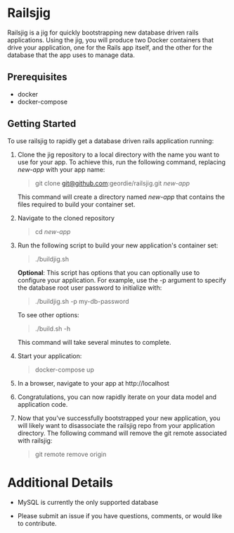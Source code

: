 # Railsjig

Railsjig is a jig for quickly bootstrapping new database driven rails applications. Using the jig, you will produce two Docker containers that drive your application, one for the Rails app itself, and the other for the database that the app uses to manage data.

## Prerequisites

* docker
* docker-compose

## Getting Started

To use railsjig to rapidly get a database driven rails application running:

1. Clone the jig repository to a local directory with the name you want to use for your app. To achieve this, run the following command, replacing *new-app* with your app name:

	> git clone git@github.com:geordie/railsjig.git *new-app*

	This command will create a directory named *new-app* that contains the files required to build your container set.

2. Navigate to the cloned repository

   > cd *new-app*

3. Run the following script to build your new application's container set:

	> ./buildjig.sh

	**Optional**: This script has options that you can optionally use to configure your application. For example, use the -p argument to specify the database root user password to initialize with:

	> ./buildjig.sh -p my-db-password

	To see other options:

	> ./build.sh -h

	This command will take several minutes to complete.

4. Start your application:

	> docker-compose up

5. In a browser, navigate to your app at http://localhost

6. Congratulations, you can now rapidly iterate on your data model and application code.

7. Now that you've successfully bootstrapped your new application, you will likely want to disassociate the railsjig repo from your application directory. The following command will remove the git remote associated with railsjig:

	> git remote remove origin

# Additional Details

- MySQL is currently the only supported database

- Please submit an issue if you have questions, comments, or would like to contribute.










